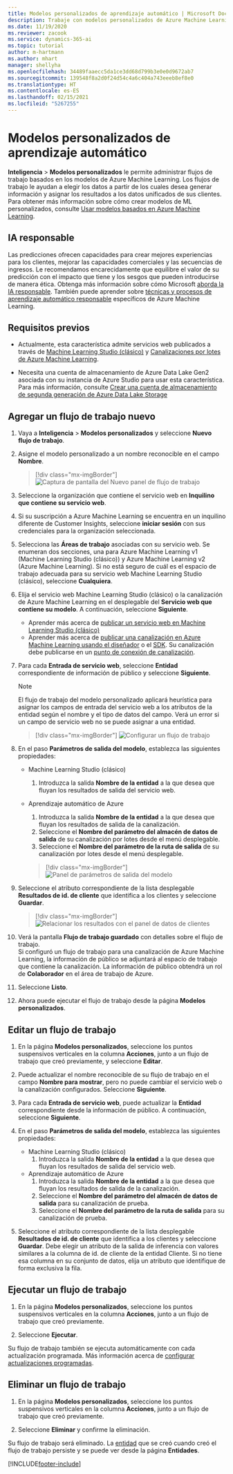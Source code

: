 ```yaml
---
title: Modelos personalizados de aprendizaje automático | Microsoft Docs
description: Trabaje con modelos personalizados de Azure Machine Learning en Dynamics 365 Customer Insights.
ms.date: 11/19/2020
ms.reviewer: zacook
ms.service: dynamics-365-ai
ms.topic: tutorial
author: m-hartmann
ms.author: mhart
manager: shellyha
ms.openlocfilehash: 34489faaecc5da1ce3dd68d799b3e0e0d9672ab7
ms.sourcegitcommit: 139548f8a2d0f24d54c4a6c404a743eeeb8ef8e0
ms.translationtype: HT
ms.contentlocale: es-ES
ms.lasthandoff: 02/15/2021
ms.locfileid: "5267255"
---
```

# <a name="custom-machine-learning-models"></a>Modelos personalizados de aprendizaje automático

**Inteligencia** > **Modelos personalizados** le permite administrar flujos de trabajo basados en los modelos de Azure Machine Learning. Los flujos de trabajo le ayudan a elegir los datos a partir de los cuales desea generar información y asignar los resultados a los datos unificados de sus clientes. Para obtener más información sobre cómo crear modelos de ML personalizados, consulte [Usar modelos basados en Azure Machine Learning](azure-machine-learning-experiments.md).

## <a name="responsible-ai"></a>IA responsable

Las predicciones ofrecen capacidades para crear mejores experiencias para los clientes, mejorar las capacidades comerciales y las secuencias de ingresos. Le recomendamos encarecidamente que equilibre el valor de su predicción con el impacto que tiene y los sesgos que pueden introducirse de manera ética. Obtenga más información sobre cómo Microsoft [aborda la IA responsable](https://www.microsoft.com/ai/responsible-ai?activetab=pivot1%3aprimaryr6). También puede aprender sobre [técnicas y procesos de aprendizaje automático responsable](https://docs.microsoft.com/azure/machine-learning/concept-responsible-ml) específicos de Azure Machine Learning.

## <a name="prerequisites"></a>Requisitos previos

- Actualmente, esta característica admite servicios web publicados a través de [Machine Learning Studio (clásico)](https://studio.azureml.net) y [Canalizaciones por lotes de Azure Machine Learning](https://docs.microsoft.com/azure/machine-learning/concept-ml-pipelines).

- Necesita una cuenta de almacenamiento de Azure Data Lake Gen2 asociada con su instancia de Azure Studio para usar esta característica. Para más información, consulte [Crear una cuenta de almacenamiento de segunda generación de Azure Data Lake Storage](https://docs.microsoft.com/azure/storage/blobs/data-lake-storage-quickstart-create-account)

## <a name="add-a-new-workflow"></a>Agregar un flujo de trabajo nuevo

1. Vaya a **Inteligencia** > **Modelos personalizados** y seleccione **Nuevo flujo de trabajo**.

1. Asigne el modelo personalizado a un nombre reconocible en el campo **Nombre**.

   > [!div class="mx-imgBorder"]
   > ![Captura de pantalla del Nuevo panel de flujo de trabajo](media/new-workflowv2.png "Captura de pantalla del Nuevo panel de flujo de trabajo")

1. Seleccione la organización que contiene el servicio web en **Inquilino que contiene su servicio web**.

1. Si su suscripción a Azure Machine Learning se encuentra en un inquilino diferente de Customer Insights, seleccione **iniciar sesión** con sus credenciales para la organización seleccionada.

1. Selecciona las **Áreas de trabajo** asociadas con su servicio web. Se enumeran dos secciones, una para Azure Machine Learning v1 (Machine Learning Studio (clásico)) y Azure Machine Learning v2 (Azure Machine Learning). Si no está seguro de cuál es el espacio de trabajo adecuada para su servicio web Machine Learning Studio (clásico), seleccione **Cualquiera**.

1. Elija el servicio web Machine Learning Studio (clásico) o la canalización de Azure Machine Learning en el desplegable del **Servicio web que contiene su modelo**. A continuación, seleccione **Siguiente**.
   - Aprender más acerca de [publicar un servicio web en Machine Learning Studio (clásico)](https://docs.microsoft.com/azure/machine-learning/studio/deploy-a-machine-learning-web-service#deploy-it-as-a-new-web-service)
   - Aprender más acerca de [publicar una canalización en Azure Machine Learning usando el diseñador](https://docs.microsoft.com/azure/machine-learning/concept-ml-pipelines#building-pipelines-with-the-designer) o el [SDK](https://docs.microsoft.com/azure/machine-learning/concept-ml-pipelines#building-pipelines-with-the-python-sdk). Su canalización debe publicarse en un [punto de conexión de canalización](https://docs.microsoft.com/azure/machine-learning/how-to-run-batch-predictions-designer#submit-a-pipeline-run).

1. Para cada **Entrada de servicio web**, seleccione **Entidad** correspondiente de información de público y seleccione **Siguiente**.
   > [!NOTE]
   > El flujo de trabajo del modelo personalizado aplicará heurística para asignar los campos de entrada del servicio web a los atributos de la entidad según el nombre y el tipo de datos del campo. Verá un error si un campo de servicio web no se puede asignar a una entidad.

   > [!div class="mx-imgBorder"]
   > ![Configurar un flujo de trabajo](media/intelligence-screen2-updated.png "Configurar un flujo de trabajo")
   
1. En el paso **Parámetros de salida del modelo**, establezca las siguientes propiedades:
   - Machine Learning Studio (clásico)
      1. Introduzca la salida **Nombre de la entidad** a la que desea que fluyan los resultados de salida del servicio web.
   - Aprendizaje automático de Azure
      1. Introduzca la salida **Nombre de la entidad** a la que desea que fluyan los resultados de salida de la canalización.
      1. Seleccione el **Nombre del parámetro del almacén de datos de salida** de su canalización por lotes desde el menú desplegable.
      1. Seleccione el **Nombre del parámetro de la ruta de salida** de su canalización por lotes desde el menú desplegable.
      
      > [!div class="mx-imgBorder"]
      > ![Panel de parámetros de salida del modelo](media/intelligence-screen3-outputparameters.png "Panel de parámetros de salida del modelo")

1. Seleccione el atributo correspondiente de la lista desplegable **Resultados de id. de cliente** que identifica a los clientes y seleccione **Guardar**.
   
   > [!div class="mx-imgBorder"]
   > ![Relacionar los resultados con el panel de datos de clientes](media/intelligence-screen4-relatetocustomer.png "Relacionar los resultados con el panel de datos de clientes")

1. Verá la pantalla **Flujo de trabajo guardado** con detalles sobre el flujo de trabajo.    
   Si configuró un flujo de trabajo para una canalización de Azure Machine Learning, la información de público se adjuntará al espacio de trabajo que contiene la canalización. La información de público obtendrá un rol de **Colaborador** en el área de trabajo de Azure.

1. Seleccione **Listo**.

1. Ahora puede ejecutar el flujo de trabajo desde la página **Modelos personalizados**.

## <a name="edit-a-workflow"></a>Editar un flujo de trabajo

1. En la página **Modelos personalizados**, seleccione los puntos suspensivos verticales en la columna **Acciones**, junto a un flujo de trabajo que creó previamente, y seleccione **Editar**.

1. Puede actualizar el nombre reconocible de su flujo de trabajo en el campo **Nombre para mostrar**, pero no puede cambiar el servicio web o la canalización configurados. Seleccione **Siguiente**.

1. Para cada **Entrada de servicio web**, puede actualizar la **Entidad** correspondiente desde la información de público. A continuación, seleccione **Siguiente**.

1. En el paso **Parámetros de salida del modelo**, establezca las siguientes propiedades:
   - Machine Learning Studio (clásico)
      1. Introduzca la salida **Nombre de la entidad** a la que desea que fluyan los resultados de salida del servicio web.
   - Aprendizaje automático de Azure
      1. Introduzca la salida **Nombre de la entidad** a la que desea que fluyan los resultados de salida de la canalización.
      1. Seleccione el **Nombre del parámetro del almacén de datos de salida** para su canalización de prueba.
      1. Seleccione el **Nombre del parámetro de la ruta de salida** para su canalización de prueba.

1. Seleccione el atributo correspondiente de la lista desplegable **Resultados de id. de cliente** que identifica a los clientes y seleccione **Guardar**.
   Debe elegir un atributo de la salida de inferencia con valores similares a la columna de id. de cliente de la entidad Cliente. Si no tiene esa columna en su conjunto de datos, elija un atributo que identifique de forma exclusiva la fila.

## <a name="run-a-workflow"></a>Ejecutar un flujo de trabajo

1. En la página **Modelos personalizados**, seleccione los puntos suspensivos verticales en la columna **Acciones**, junto a un flujo de trabajo que creó previamente.

1. Seleccione **Ejecutar**.

Su flujo de trabajo también se ejecuta automáticamente con cada actualización programada. Más información acerca de [configurar actualizaciones programadas](system.md#schedule-tab).

## <a name="delete-a-workflow"></a>Eliminar un flujo de trabajo

1. En la página **Modelos personalizados**, seleccione los puntos suspensivos verticales en la columna **Acciones**, junto a un flujo de trabajo que creó previamente.

1. Seleccione **Eliminar** y confirme la eliminación.

Su flujo de trabajo será eliminado. La [entidad](entities.md) que se creó cuando creó el flujo de trabajo persiste y se puede ver desde la página **Entidades**.


[!INCLUDE[footer-include](../includes/footer-banner.md)]